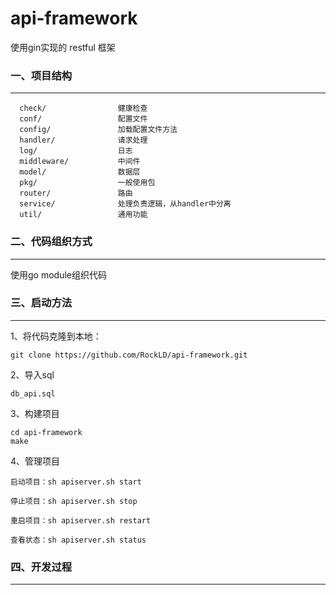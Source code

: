 # api-framework
使用gin实现的 restful 框架

### 一、项目结构
___________
```
  check/                健康检查    
  conf/                 配置文件    
  config/               加载配置文件方法    
  handler/              请求处理    
  log/                  日志  
  middleware/           中间件 
  model/                数据层 
  pkg/                  一般使用包   
  router/               路由  
  service/              处理负责逻辑，从handler中分离  
  util/                 通用功能    
```
### 二、代码组织方式
___________
使用go module组织代码

### 三、启动方法
___________
1、将代码克隆到本地：

`git clone https://github.com/RockLD/api-framework.git`  

2、导入sql

`db_api.sql`

3、构建项目

```
cd api-framework
make
```

4、管理项目

`启动项目：sh apiserver.sh start`

`停止项目：sh apiserver.sh stop`

`重启项目：sh apiserver.sh restart`

`查看状态：sh apiserver.sh status`

### 四、开发过程
___________

